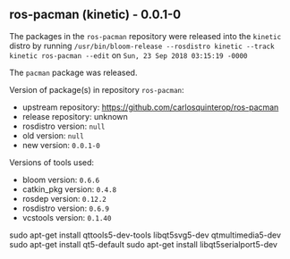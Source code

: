 ## ros-pacman (kinetic) - 0.0.1-0

The packages in the `ros-pacman` repository were released into the `kinetic` distro by running `/usr/bin/bloom-release --rosdistro kinetic --track kinetic ros-pacman --edit` on `Sun, 23 Sep 2018 03:15:19 -0000`

The `pacman` package was released.

Version of package(s) in repository `ros-pacman`:

- upstream repository: https://github.com/carlosquinterop/ros-pacman
- release repository: unknown
- rosdistro version: `null`
- old version: `null`
- new version: `0.0.1-0`

Versions of tools used:

- bloom version: `0.6.6`
- catkin_pkg version: `0.4.8`
- rosdep version: `0.12.2`
- rosdistro version: `0.6.9`
- vcstools version: `0.1.40`


sudo apt-get install qttools5-dev-tools libqt5svg5-dev qtmultimedia5-dev
sudo apt-get install qt5-default
sudo apt-get install libqt5serialport5-dev

